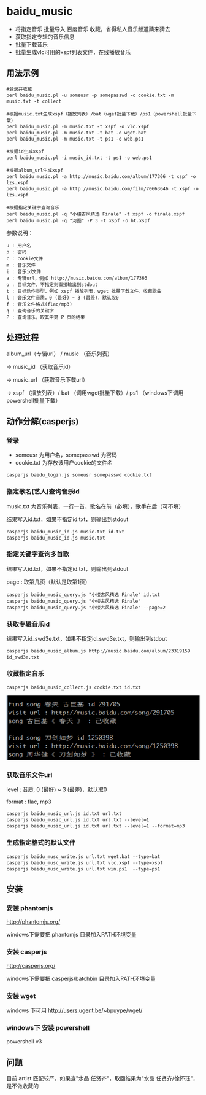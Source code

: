 baidu_music
=================

- 将指定音乐 批量导入 百度音乐 收藏，省得私人音乐频道猜来猜去
- 获取指定专辑的音乐信息
- 批量下载音乐
- 批量生成vlc可用的xspf列表文件，在线播放音乐


用法示例
------------------------

```
#登录并收藏
perl baidu_music.pl -u someusr -p somepasswd -c cookie.txt -m music.txt -t collect

#根据music.txt生成xspf（播放列表）/bat（wget批量下载）/ps1（powershell批量下载）
perl baidu_music.pl -m music.txt -t xspf -o vlc.xspf
perl baidu_music.pl -m music.txt -t bat -o wget.bat
perl baidu_music.pl -m music.txt -t ps1 -o web.ps1

#根据id生成xspf
perl baidu_music.pl -i music_id.txt -t ps1 -o web.ps1

#根据album_url生成xspf
perl baidu_music.pl -a http://music.baidu.com/album/177366 -t xspf -o lzs.xspf
perl baidu_music.pl -a http://music.baidu.com/film/70663646 -t xspf -o lzs.xspf

#根据指定关键字查询音乐
perl baidu_music.pl -q "小楼古风精选 Finale" -t xspf -o finale.xspf
perl baidu_music.pl -q "河图" -P 3 -t xspf -o ht.xspf
```

参数说明：
```
u : 用户名
p : 密码
c : cookie文件
m : 音乐文件
i : 音乐id文件
a : 专辑url，例如 http://music.baidu.com/album/177366
o : 目标文件，不指定则直接输出到stdout
t : 目标动作类型，例如 xspf 播放列表，wget 批量下载文件，收藏歌曲
l : 音乐文件音质，0 (最好) ~ 3 (最差)，默认取0
f : 音乐文件格式(flac/mp3)
q : 查询音乐的关键字
P : 查询音乐，取其中第 P 页的结果
```

处理过程
--------

album_url（专辑url） / music （音乐列表）

->  music_id （获取音乐id）

-> music_url （获取音乐下载url）

->  xspf （播放列表）/ bat （调用wget批量下载）/ ps1 （windows下调用powershell批量下载）


动作分解(casperjs)
------------------

### 登录
- someusr 为用户名，somepasswd 为密码
- cookie.txt 为存放该用户cookie的文件名
```
casperjs baidu_login.js someusr somepasswd cookie.txt
```

### 指定歌名(艺人)查询音乐id

music.txt 为音乐列表，一行一首，歌名在前（必填），歌手在后（可不填）

结果写入id.txt，如果不指定id.txt，则输出到stdout

```
casperjs baidu_music_id.js music.txt id.txt
casperjs baidu_music_id.js music.txt
```

### 指定关键字查询多首歌

结果写入id.txt，如果不指定id.txt，则输出到stdout

page : 取第几页（默认是取第1页）

```
casperjs baidu_music_query.js "小楼古风精选 Finale" id.txt
casperjs baidu_music_query.js "小楼古风精选 Finale"
casperjs baidu_music_query.js "小楼古风精选 Finale" --page=2
```

### 获取专辑音乐id
结果写入id_swd3e.txt，如果不指定id_swd3e.txt，则输出到stdout
```
casperjs baidu_music_album.js http://music.baidu.com/album/23319159 id_swd3e.txt
```

### 收藏指定音乐
```
casperjs baidu_music_collect.js cookie.txt id.txt
```
![baidu_music_collect.png](baidu_music_collect.png)


### 获取音乐文件url
level : 音质, 0 (最好) ~ 3 (最差)，默认取0

format :  flac, mp3

```
casperjs baidu_music_url.js id.txt url.txt
casperjs baidu_music_url.js id.txt url.txt --level=1
casperjs baidu_music_url.js id.txt url.txt --level=1 --format=mp3
```

### 生成指定格式的默认文件
```
casperjs baidu_musc_write.js url.txt wget.bat --type=bat
casperjs baidu_musc_write.js url.txt vlc.xspf --type=xspf
casperjs baidu_musc_write.js url.txt win.ps1  --type=ps1
```

安装
----

### 安装 phantomjs

http://phantomjs.org/

windows下需要把 phantomjs 目录加入PATH环境变量

### 安装 casperjs

http://casperjs.org/

windows下需要把 casperjs/batchbin 目录加入PATH环境变量

### 安装 wget

windows 下可用 http://users.ugent.be/~bpuype/wget/

### windows下 安装 powershell

powershell v3


问题
----

目前 artist 匹配较严，如果查"水晶 任贤齐"，取回结果为"水晶 任贤齐/徐怀珏"，是不做收藏的


